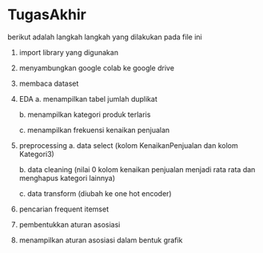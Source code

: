 # TugasAkhir

berikut adalah langkah langkah yang dilakukan pada file ini
1. import library yang digunakan
2. menyambungkan google colab ke google drive
3. membaca dataset
4. EDA
   a. menampilkan tabel jumlah duplikat
   
   b. menampilkan kategori produk terlaris
   
   c. menampilkan frekuensi kenaikan penjualan
   
6. preprocessing
   a. data select (kolom KenaikanPenjualan dan kolom Kategori3)
   
   b. data cleaning (nilai 0 kolom kenaikan penjualan menjadi rata rata dan menghapus kategori lainnya)
   
   c. data transform (diubah ke one hot encoder)
   
8. pencarian frequent itemset
9. pembentukkan aturan asosiasi
10. menampilkan aturan asosiasi dalam bentuk grafik
